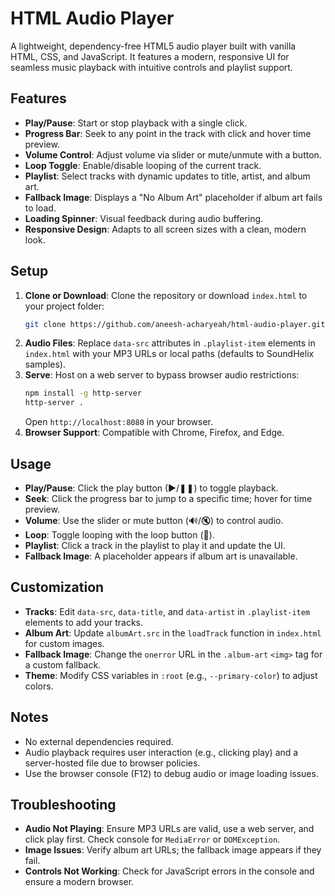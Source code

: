 # HTML Audio Player 

A lightweight, dependency-free HTML5 audio player built with vanilla HTML, CSS, and JavaScript. It features a modern, responsive UI for seamless music playback with intuitive controls and playlist support.

## Features
- **Play/Pause**: Start or stop playback with a single click.
- **Progress Bar**: Seek to any point in the track with click and hover time preview.
- **Volume Control**: Adjust volume via slider or mute/unmute with a button.
- **Loop Toggle**: Enable/disable looping of the current track.
- **Playlist**: Select tracks with dynamic updates to title, artist, and album art.
- **Fallback Image**: Displays a "No Album Art" placeholder if album art fails to load.
- **Loading Spinner**: Visual feedback during audio buffering.
- **Responsive Design**: Adapts to all screen sizes with a clean, modern look.

## Setup
1. **Clone or Download**: Clone the repository or download `index.html` to your project folder:
   ```bash
   git clone https://github.com/aneesh-acharyeah/html-audio-player.git
   ```
2. **Audio Files**: Replace `data-src` attributes in `.playlist-item` elements in `index.html` with your MP3 URLs or local paths (defaults to SoundHelix samples).
3. **Serve**: Host on a web server to bypass browser audio restrictions:
   ```bash
   npm install -g http-server
   http-server .
   ```
   Open `http://localhost:8080` in your browser.
4. **Browser Support**: Compatible with Chrome, Firefox, and Edge.

## Usage
- **Play/Pause**: Click the play button (▶/❚❚) to toggle playback.
- **Seek**: Click the progress bar to jump to a specific time; hover for time preview.
- **Volume**: Use the slider or mute button (🔊/🔇) to control audio.
- **Loop**: Toggle looping with the loop button (🔁).
- **Playlist**: Click a track in the playlist to play it and update the UI.
- **Fallback Image**: A placeholder appears if album art is unavailable.

## Customization
- **Tracks**: Edit `data-src`, `data-title`, and `data-artist` in `.playlist-item` elements to add your tracks.
- **Album Art**: Update `albumArt.src` in the `loadTrack` function in `index.html` for custom images.
- **Fallback Image**: Change the `onerror` URL in the `.album-art` `<img>` tag for a custom fallback.
- **Theme**: Modify CSS variables in `:root` (e.g., `--primary-color`) to adjust colors.

## Notes
- No external dependencies required.
- Audio playback requires user interaction (e.g., clicking play) and a server-hosted file due to browser policies.
- Use the browser console (F12) to debug audio or image loading issues.

## Troubleshooting
- **Audio Not Playing**: Ensure MP3 URLs are valid, use a web server, and click play first. Check console for `MediaError` or `DOMException`.
- **Image Issues**: Verify album art URLs; the fallback image appears if they fail.
- **Controls Not Working**: Check for JavaScript errors in the console and ensure a modern browser.

```
